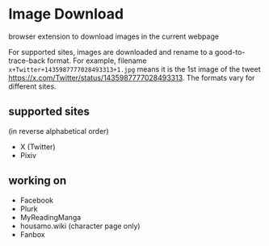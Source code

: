 # Image Download

browser extension to download images in the current webpage

For supported sites, images are downloaded and rename to a good-to-trace-back format.
For example, filename `x+Twitter+1435987777028493313+1.jpg` means it is the 1st image of the tweet https://x.com/Twitter/status/1435987777028493313.
The formats vary for different sites.

## supported sites
(in reverse alphabetical order)
* X (Twitter)
* Pixiv

## working on
* Facebook
* Plurk
* MyReadingManga
* housamo.wiki (character page only)
* Fanbox
